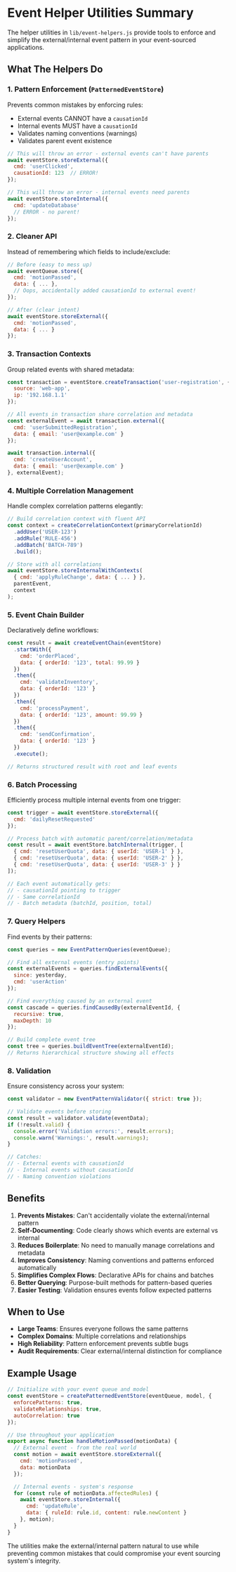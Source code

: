 # Event Helper Utilities Summary

The helper utilities in `lib/event-helpers.js` provide tools to enforce and simplify the external/internal event pattern in your event-sourced applications.

## What The Helpers Do

### 1. **Pattern Enforcement** (`PatternedEventStore`)

Prevents common mistakes by enforcing rules:
- External events CANNOT have a `causationId`
- Internal events MUST have a `causationId`
- Validates naming conventions (warnings)
- Validates parent event existence

```javascript
// This will throw an error - external events can't have parents
await eventStore.storeExternal({
  cmd: 'userClicked',
  causationId: 123  // ERROR!
});

// This will throw an error - internal events need parents
await eventStore.storeInternal({
  cmd: 'updateDatabase'
  // ERROR - no parent!
});
```

### 2. **Cleaner API**

Instead of remembering which fields to include/exclude:

```javascript
// Before (easy to mess up)
await eventQueue.store({
  cmd: 'motionPassed',
  data: { ... },
  // Oops, accidentally added causationId to external event!
});

// After (clear intent)
await eventStore.storeExternal({
  cmd: 'motionPassed',
  data: { ... }
});
```

### 3. **Transaction Contexts**

Group related events with shared metadata:

```javascript
const transaction = eventStore.createTransaction('user-registration', {
  source: 'web-app',
  ip: '192.168.1.1'
});

// All events in transaction share correlation and metadata
const externalEvent = await transaction.external({
  cmd: 'userSubmittedRegistration',
  data: { email: 'user@example.com' }
});

await transaction.internal({
  cmd: 'createUserAccount',
  data: { email: 'user@example.com' }
}, externalEvent);
```

### 4. **Multiple Correlation Management**

Handle complex correlation patterns elegantly:

```javascript
// Build correlation context with fluent API
const context = createCorrelationContext(primaryCorrelationId)
  .addUser('USER-123')
  .addRule('RULE-456')
  .addBatch('BATCH-789')
  .build();

// Store with all correlations
await eventStore.storeInternalWithContexts(
  { cmd: 'applyRuleChange', data: { ... } },
  parentEvent,
  context
);
```

### 5. **Event Chain Builder**

Declaratively define workflows:

```javascript
const result = await createEventChain(eventStore)
  .startWith({
    cmd: 'orderPlaced',
    data: { orderId: '123', total: 99.99 }
  })
  .then({
    cmd: 'validateInventory',
    data: { orderId: '123' }
  })
  .then({
    cmd: 'processPayment',
    data: { orderId: '123', amount: 99.99 }
  })
  .then({
    cmd: 'sendConfirmation',
    data: { orderId: '123' }
  })
  .execute();

// Returns structured result with root and leaf events
```

### 6. **Batch Processing**

Efficiently process multiple internal events from one trigger:

```javascript
const trigger = await eventStore.storeExternal({
  cmd: 'dailyResetRequested'
});

// Process batch with automatic parent/correlation/metadata
const result = await eventStore.batchInternal(trigger, [
  { cmd: 'resetUserQuota', data: { userId: 'USER-1' } },
  { cmd: 'resetUserQuota', data: { userId: 'USER-2' } },
  { cmd: 'resetUserQuota', data: { userId: 'USER-3' } }
]);

// Each event automatically gets:
// - causationId pointing to trigger
// - Same correlationId
// - Batch metadata (batchId, position, total)
```

### 7. **Query Helpers**

Find events by their patterns:

```javascript
const queries = new EventPatternQueries(eventQueue);

// Find all external events (entry points)
const externalEvents = queries.findExternalEvents({
  since: yesterday,
  cmd: 'userAction'
});

// Find everything caused by an external event
const cascade = queries.findCausedBy(externalEventId, {
  recursive: true,
  maxDepth: 10
});

// Build complete event tree
const tree = queries.buildEventTree(externalEventId);
// Returns hierarchical structure showing all effects
```

### 8. **Validation**

Ensure consistency across your system:

```javascript
const validator = new EventPatternValidator({ strict: true });

// Validate events before storing
const result = validator.validate(eventData);
if (!result.valid) {
  console.error('Validation errors:', result.errors);
  console.warn('Warnings:', result.warnings);
}

// Catches:
// - External events with causationId
// - Internal events without causationId
// - Naming convention violations
```

## Benefits

1. **Prevents Mistakes**: Can't accidentally violate the external/internal pattern
2. **Self-Documenting**: Code clearly shows which events are external vs internal
3. **Reduces Boilerplate**: No need to manually manage correlations and metadata
4. **Improves Consistency**: Naming conventions and patterns enforced automatically
5. **Simplifies Complex Flows**: Declarative APIs for chains and batches
6. **Better Querying**: Purpose-built methods for pattern-based queries
7. **Easier Testing**: Validation ensures events follow expected patterns

## When to Use

- **Large Teams**: Ensures everyone follows the same patterns
- **Complex Domains**: Multiple correlations and relationships
- **High Reliability**: Pattern enforcement prevents subtle bugs
- **Audit Requirements**: Clear external/internal distinction for compliance

## Example Usage

```javascript
// Initialize with your event queue and model
const eventStore = createPatternedEventStore(eventQueue, model, {
  enforcePatterns: true,
  validateRelationships: true,
  autoCorrelation: true
});

// Use throughout your application
export async function handleMotionPassed(motionData) {
  // External event - from the real world
  const motion = await eventStore.storeExternal({
    cmd: 'motionPassed',
    data: motionData
  });

  // Internal events - system's response
  for (const rule of motionData.affectedRules) {
    await eventStore.storeInternal({
      cmd: 'updateRule',
      data: { ruleId: rule.id, content: rule.newContent }
    }, motion);
  }
}
```

The utilities make the external/internal pattern natural to use while preventing common mistakes that could compromise your event sourcing system's integrity.
